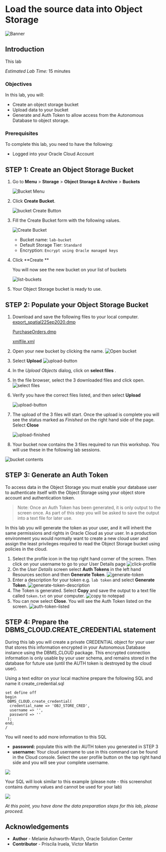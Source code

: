 # Load the source data into Object Storage

![Banner](images/banner.png)

## Introduction

This lab 



_Estimated Lab Time:_ 15 minutes

### Objectives

In this lab, you will:

-   Create an object storage bucket
-   Upload data to your bucket
-   Generate and Auth Token to allow access from the Autonomous Database to object storage.

### Prerequisites

To complete this lab, you need to have the following:

- Logged into your Oracle Cloud Account

## **STEP 1**: Create an Object Storage Bucket

1. Go to **Menu** > **Storage** > **Object Storage & Archive** > **Buckets**

   ![Bucket Menu](images/object-storage-01.png)

2. Click **Create Bucket**.

   ![bucket Create Button](images/create-bucket-01.png)

3. Fill the Create Bucket form with the following values.

   ![Create Bucket](images/create-bucket-02.png)

      - Bucket name: `lab-bucket`
      - Default Storage Tier: `Standard`
      - Encryption: `Encrypt using Oracle managed keys`

        

6. Click **Create **

   You will now see the new bucket on your list of buckets

   ![list-buckets](images/create-bucket-03.png)

5. Your Object Storage bucket is ready to use.

## STEP 2: Populate your Object Storage Bucket

1. Download and save the following files to your local computer. 
   [export_spatial22Sep2020.dmp](files/export_spatial22Sep202.dmp) 

   [PurchaseOrders.dmp](files/PurchaseOrders.dmp)

   [xmlfile.xml](files/xmlfile.xml)

2. Open your new bucket by clicking the name.
   ![Open bucket](images/upload-bucket-01.png)

3. Select **Upload**
   ![upload-button](images/upload-bucket-02.png)

   

4. In the *Upload Objects* dialog, click on **select files** .

5. In the file browser, select the 3 downloaded files and click open.
   ![select files](images/upload-bucket-03.png)

6. Verify you have the correct files listed, and then select **Upload**

   ![upload-button](images/upload-bucket-04.png)
   
7. The upload of the 3 files will start. Once the upload is complete you will see the status marked as *Finished* on the right hand side of the page. Select **Close**

   ![upload-finished](images/upload-bucket-05.png)

8. Your bucket now contains the 3 files required to run this workshop. You will use these in the following lab sessions.

![bucket contents](images/upload-bucket-06.png)

## STEP 3: Generate an Auth Token

To access data in the Object Storage you must enable your database user to authenticate itself with the Object Storage using your object store account and authentication token. 

> Note: Once an Auth Token has been generated, it is only output to the screen once. As part of this step you will be asked to save the output into a text file for later use.

In this lab you will generate the token as your user, and it will inherit the same permissions and rights in Oracle Cloud as your user. In a production environment  you would normally want to create a new cloud user and assign the least privileges required to read the Object Storage bucket using policies in the cloud.

1. Select the profile icon in the top right hand corner of the screen.  Then click on your username to go to your User Details page
   ![click-profile](images/auth-token-01.png)
2. On the *User Details* screen select **Auth Tokens** in the left hand Resources section and then **Generate Token**.
   ![generate-token](images/auth-token-02.png)
3. Enter a description for your token e.g. `lab token` and select **Generate Token**.
   ![generate-token-description](images/auth-token-03.png)
4. The Token is generated. Select **Copy** and save the output to a text file called `token.txt` on your computer.
   ![copy to notepad](images/auth-token-04.png)
5. You can now select **Close**. You will see the Auth Token listed on the screen.
   ![auth-token-listed](images/auth-token-05.png)





## STEP 4: Prepare the DBMS_CLOUD.CREATE_CREDENTIAL statement

During this lab you will create a private CREDENTIAL object for your user that stores this information encrypted in your Autonomous Database instance using the DBMS_CLOUD package. This encrypted connection information is only usable by your user schema, and remains stored in the database for future use (until the AUTH token is destroyed by the cloud user). 

Using a text editor on your local machine prepare the following SQL and name it create_credential.sql

```
set define off
begin
 DBMS_CLOUD.create_credential(
  credential_name => 'OBJ_STORE_CRED',
  username => '',
  password => ''
 );
end;
/
```

You will need to add more information to this SQL

- **password:** populate this with the AUTH token you generated in STEP 3
- **username:**  Your cloud username to use in this command can be found in the Cloud console. Select the user profile button on the top right hand side and you will see your complete username. 

![](./images/find-username.png)

Your SQL will look similar to this example (please note - this screenshot contains dummy values and cannot be used for your lab)

![](./images/sample-cred.png)



_At this point, you have done the data preparation steps for this lab, please proceed._

## **Acknowledgements**

- **Author** - Melanie Ashworth-March, Oracle Solution Center
- **Contributor** - Priscila Iruela, Victor Martin
